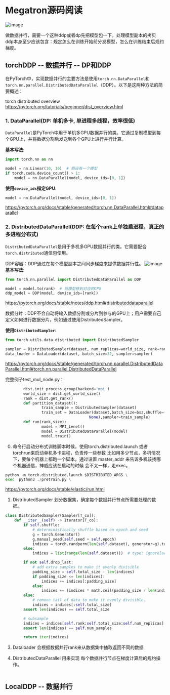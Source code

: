 # Megatron源码阅读
![image](https://github.com/user-attachments/assets/7a66d2d5-94a5-4587-a021-dd4905b671c5)

做数据并行，需要一个这种ddp或者dp先把模型包一下，处理模型副本的拷贝
ddp本身至少应该包含：规定怎么在训练开始前分发模型，怎么在训练结束后规约梯度。

## torchDDP -- 数据并行 -- DP和DDP
在PyTorch中，实现数据并行的主要方法是使用`torch.nn.DataParallel`和`torch.nn.parallel.DistributedDataParallel`（DDP）。以下是这两种方法的简要概述：

torch distributed overview
https://pytorch.org/tutorials/beginner/dist_overview.html

### 1. DataParallel(DP: 单机多卡, 单进程多线程，效率很低)
`DataParallel`是PyTorch中用于单机多GPU数据并行的类。它通过复制模型到每个GPU上，并将数据分割后发送到各个GPU上进行并行计算。

**基本写法**:

```python
import torch.nn as nn

model = nn.Linear(10, 10)  # 假设有一个模型
if torch.cuda.device_count() > 1:
    model = nn.DataParallel(model, device_ids=[0, 1])
```

**使用`device_ids`指定GPU**:
```python
model = nn.DataParallel(model, device_ids=[0, 1])
```
https://pytorch.org/docs/stable/generated/torch.nn.DataParallel.html#dataparallel

### 2. DistributedDataParallel(DDP: 在每个rank上单独启进程，真正的多进程分布式)
`DistributedDataParallel`是用于多机多GPU数据并行的类。它需要配合`torch.distributed`通信包使用。

DDP容器：DDP通过在每个模型副本之间同步梯度来提供数据并行性。
![image](https://github.com/user-attachments/assets/25249b2d-3f46-4824-ab74-710f84cb11bf)
**基本写法**:
```python
from torch.nn.parallel import DistributedDataParallel as DDP

model = model.to(rank)  # 将模型移到对应的GPU
ddp_model = DDP(model, device_ids=[rank])
```
https://pytorch.org/docs/stable/notes/ddp.html#distributeddataparallel


数据分片：DDP不会自动将输入数据分割或分片到参与的GPU上；用户需要自己定义如何进行数据分片，例如通过使用DistributedSampler。

**使用`DistributedSampler`**:
```python
from torch.utils.data.distributed import DistributedSampler

sampler = DistributedSampler(dataset, num_replicas=world_size, rank=rank)
data_loader = DataLoader(dataset, batch_size=32, sampler=sampler)
```

https://pytorch.org/docs/stable/generated/torch.nn.parallel.DistributedDataParallel.html#torch.nn.parallel.DistributedDataParallel

完整例子test_mul_node.py：
```python
        dist.init_process_group(backend='mpi')
        world_size = dist.get_world_size()
        rank = dist.get_rank()
        def partition_dataset():
                train_sample = DistributedSampler(dataset)
                train_set = DataLoader(dataset,batch_size=bsz,shuffle=(train_sample is
                                     None),sampler=train_sample)
        def run(rank,size):
                model = MPI_Lenet()
                model = DistributedDataParallel(model)
                model.train()
```
0. 命令行启动分布式训练脚本时候，使用torch.distributed.launch 或者torchrun来启动单机多卡进程，负责传一些参数 比如用多少节点，多机情况下，要每个机器上都跑一个脚本，通过设置 master_addr 来告诉多机该找哪个机器通信，神威应该在启动的时候 会不太一样，走exec。
```python
python -m torch.distributed.launch $DISTRIBUTED_ARGS \
exec  python3 ./pretrain.py \
```
https://pytorch.org/docs/stable/elastic/run.html

1. DistributedSampler 划分数据集，确定每个数据并行节点所需要处理的数据。
```python
class DistributedSampler(Sampler[T_co]):
    def __iter__(self) -> Iterator[T_co]:
        if self.shuffle:
            # deterministically shuffle based on epoch and seed
            g = torch.Generator()
            g.manual_seed(self.seed + self.epoch)
            indices = torch.randperm(len(self.dataset), generator=g).tolist()  # type: ignore[arg-type]
        else:
            indices = list(range(len(self.dataset)))  # type: ignore[arg-type]

        if not self.drop_last:
            # add extra samples to make it evenly divisible
            padding_size = self.total_size - len(indices)
            if padding_size <= len(indices):
                indices += indices[:padding_size]
            else:
                indices += (indices * math.ceil(padding_size / len(indices)))[:padding_size]
        else:
            # remove tail of data to make it evenly divisible.
            indices = indices[:self.total_size]
        assert len(indices) == self.total_size

        # subsample
        indices = indices[self.rank:self.total_size:self.num_replicas]
        assert len(indices) == self.num_samples

        return iter(indices)
```
3. Dataloader 会根据数据并行rank来从数据集中抽取返回不同的数据

5. DistributedDataParallel  用来实现 每个数据并行节点在梯度计算后的规约操作。
```python

```
## LocalDDP -- 数据并行
